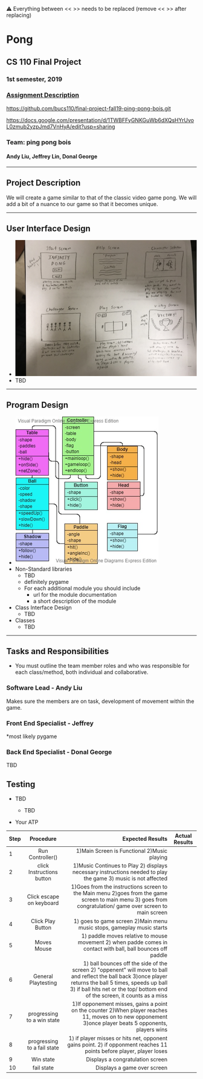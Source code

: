 :warning: Everything between << >> needs to be replaced (remove << >> after replacing)

# Pong
## CS 110 Final Project
### 1st semester, 2019
### [Assignment Description](https://drive.google.com/open?id=1HLIk-539N9KiAAG1224NWpFyEl4RsPVBwtBZ9KbjicE)

https://github.com/bucs110/final-project-fall19-ping-pong-bois.git

https://docs.google.com/presentation/d/1TWBFFyGNKGuWb6dXQsHYrUvoL0zmub2yzpJmd7VnHyA/edit?usp=sharing

### Team: ping pong bois
#### Andy Liu, Jeffrey Lin, Donal George

***

## Project Description
We will create a game similar to that of the classic video game pong. We will add a bit of a nuance to our game so that it becomes unique.

***    

## User Interface Design
*  ![gui design](assets/IMG_7225.jpg)
* TBD

***        

## Program Design
* ![class diagram](assets/class_diagram.jpg)
* Non-Standard libraries
    * TBD
    * definitely pygame
    * For each additional module you should include
        * url for the module documentation
        * a short description of the module
* Class Interface Design
    * TBD
* Classes
    * TBD

***

## Tasks and Responsibilities
* You must outline the team member roles and who was responsible for each class/method, both individual and collaborative.

### Software Lead - Andy Liu

Makes sure the members are on task, development of movement within the game.

### Front End Specialist - Jeffrey

*most likely pygame

### Back End Specialist - Donal George

TBD

## Testing
* TBD
    * TBD

* Your ATP

| Step                  | Procedure     | Expected Results  | Actual Results |
| ----------------------|:-------------:| -----------------:| -------------- |
|  1  | Run Controller()  | 1)Main Screen is Functional 2)Music playing |   
|  2  | click Instructions button  | 1)Music Continues to Play 2) displays necessary instructions needed to play the game 3) music is not affected|               
|  3  | Click escape on keyboard| 1)Goes from the instructions screen to the Main menu 2)goes from the game screen to main menu 3) goes from congratulation/ game over screen to main screen
|  4  | Click Play Button| 1) goes to game screen 2)Main menu music stops, gameplay music starts|
|  5  | Moves Mouse| 1) paddle moves relative to mouse movement 2) when padde comes in contact with ball, ball bounces off paddle|
|  6  | General Playtesting| 1) ball bounces off the side of the screen 2) "oppenent" will move to ball and reflect the ball back 3)once player returns the ball 5 times, speeds up ball 3) if ball hits net or the top/ bottom end of the screen, it counts as a miss |
|  7  | progressing to a win state| 1)If opponement misses, gains a point on the counter 2)When player reaches 11, moves on to new opponement 3)once player beats 5 opponents, players wins
|  8  | progressing to a fail state|  1) if player misses or hits net, opponent gains point. 2) if opponment reaches 11 points before player, player loses|
|  9  | Win state| Displays a congratulation screen
| 10  | fail state| Displays a game over screen

